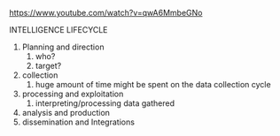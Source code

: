
https://www.youtube.com/watch?v=qwA6MmbeGNo

INTELLIGENCE LIFECYCLE
1. Planning and direction
	1. who?
	2. target?
2. collection
	1. huge amount of time might be spent on the data collection cycle
3. processing and exploitation
	1. interpreting/processing data gathered
4. analysis and production
5. dissemination and Integrations